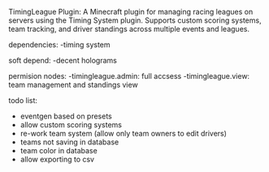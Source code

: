 TimingLeague Plugin:
A Minecraft plugin for managing racing leagues on servers using the Timing System plugin. Supports custom scoring systems, team tracking, and driver standings across multiple events and leagues.

dependencies:
-timing system


soft depend:
-decent holograms


permision nodes:
-timingleague.admin: full accsess
-timingleague.view: team management and standings view


todo list:
- eventgen based on presets
- allow custom scoring systems
- re-work team system (allow only team owners to edit drivers)
- teams not saving in database
- team color in database
- allow exporting to csv

